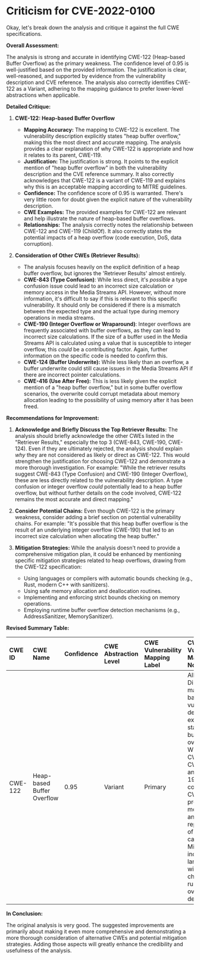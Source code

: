 # Criticism for CVE-2022-0100

Okay, let's break down the analysis and critique it against the full CWE specifications.

**Overall Assessment:**

The analysis is strong and accurate in identifying CWE-122 (Heap-based Buffer Overflow) as the primary weakness. The confidence level of 0.95 is well-justified based on the provided information. The justification is clear, well-reasoned, and supported by evidence from the vulnerability description and CVE reference. The analysis also correctly identifies CWE-122 as a Variant, adhering to the mapping guidance to prefer lower-level abstractions when applicable.

**Detailed Critique:**

1.  **CWE-122: Heap-based Buffer Overflow**

    *   **Mapping Accuracy:** The mapping to CWE-122 is excellent. The vulnerability description explicitly states "heap buffer overflow," making this the most direct and accurate mapping. The analysis provides a clear explanation of why CWE-122 is appropriate and how it relates to its parent, CWE-119.
    *   **Justification:** The justification is strong. It points to the explicit mention of "heap buffer overflow" in both the vulnerability description and the CVE reference summary. It also correctly acknowledges that CWE-122 is a variant of CWE-119 and explains why this is an acceptable mapping according to MITRE guidelines.
    *   **Confidence:** The confidence score of 0.95 is warranted. There's very little room for doubt given the explicit nature of the vulnerability description.
    *   **CWE Examples:** The provided examples for CWE-122 are relevant and help illustrate the nature of heap-based buffer overflows.
    *   **Relationships:** The analysis correctly notes the relationship between CWE-122 and CWE-119 (ChildOf). It also correctly states the potential impacts of a heap overflow (code execution, DoS, data corruption).

2.  **Consideration of Other CWEs (Retriever Results):**

    *   The analysis focuses heavily on the explicit definition of a heap buffer overflow, but ignores the 'Retriever Results' almost entirely.
    *   **CWE-843 (Type Confusion)**: While less direct, it's *possible* a type confusion issue could lead to an incorrect size calculation or memory access in the Media Streams API.  However, without more information, it's difficult to say if this is relevant to this specific vulnerability. It should only be considered if there is a mismatch between the expected type and the actual type during memory operations in media streams.
    *   **CWE-190 (Integer Overflow or Wraparound)**:  Integer overflows are frequently associated with buffer overflows, as they can lead to incorrect size calculations.  If the size of a buffer used in the Media Streams API is calculated using a value that is susceptible to integer overflow, this *could* be a contributing factor. Again, further information on the specific code is needed to confirm this.
    *   **CWE-124 (Buffer Underwrite):** While less likely than an overflow, a buffer underwrite could still cause issues in the Media Streams API if there are incorrect pointer calculations.
    *   **CWE-416 (Use After Free):** This is less likely given the explicit mention of a "heap buffer overflow," but in some buffer overflow scenarios, the overwrite could corrupt metadata about memory allocation leading to the possibility of using memory after it has been freed.

**Recommendations for Improvement:**

1.  **Acknowledge and Briefly Discuss the Top Retriever Results:** The analysis should briefly acknowledge the other CWEs listed in the "Retriever Results," especially the top 3 (CWE-843, CWE-190, CWE-124). Even if they are ultimately rejected, the analysis should explain *why* they are not considered as likely or direct as CWE-122.  This would strengthen the justification for choosing CWE-122 and demonstrate a more thorough investigation.  For example:  "While the retriever results suggest CWE-843 (Type Confusion) and CWE-190 (Integer Overflow), these are less directly related to the vulnerability description. A type confusion or integer overflow *could* potentially lead to a heap buffer overflow, but without further details on the code involved, CWE-122 remains the most accurate and direct mapping."

2.  **Consider Potential Chains:** Even though CWE-122 is the primary weakness, consider adding a brief section on potential vulnerability chains. For example: "It's possible that this heap buffer overflow is the result of an underlying integer overflow (CWE-190) that led to an incorrect size calculation when allocating the heap buffer."

3.  **Mitigation Strategies:** While the analysis doesn't need to provide a comprehensive mitigation plan, it could be enhanced by mentioning specific mitigation strategies related to heap overflows, drawing from the CWE-122 specification:

    *   Using languages or compilers with automatic bounds checking (e.g., Rust, modern C++ with sanitizers).
    *   Using safe memory allocation and deallocation routines.
    *   Implementing and enforcing strict bounds checking on memory operations.
    *   Employing runtime buffer overflow detection mechanisms (e.g., AddressSanitizer, MemorySanitizer).

**Revised Summary Table:**

| CWE ID  | CWE Name                  | Confidence | CWE Abstraction Level | CWE Vulnerability Mapping Label | CWE-Vulnerability Mapping Notes                                                                                                                                                                                                                                                                                 |
| :------ | :-------------------------- | :--------- | :-------------------- | :------------------------------ | :------------------------------------------------------------------------------------------------------------------------------------------------------------------------------------------------------------------------------------------------------------------------------------------------------------------ |
| CWE-122 | Heap-based Buffer Overflow | 0.95       | Variant               | Primary                       | Allowed. Direct mapping based on the vulnerability description explicitly stating "heap buffer overflow."  While other CWEs like CWE-843 and CWE-190 were considered, CWE-122 provides the most accurate and direct representation of the root cause. Mitigations include using languages with bounds checking and runtime overflow detection. |

**In Conclusion:**

The original analysis is very good.  The suggested improvements are primarily about making it even more comprehensive and demonstrating a more thorough consideration of alternative CWEs and potential mitigation strategies. Adding those aspects will greatly enhance the credibility and usefulness of the analysis.